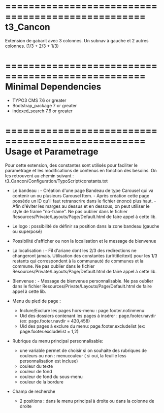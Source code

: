 ==================================================
t3_Cancon
==================================================

Extension de gabarit avec 3 colonnes. Un subnav à gauche et 2 autres colonnes. (1/3 + 2/3 + 1/3)

==================================================
Minimal Dependencies
==================================================

* TYPO3 CMS 7.6 or greater
* Bootstrap_package 7 or greater
* indexed_search 7.6 or greater

==================================================
Usage et Parametrage
==================================================

Pour cette extension, des constantes sont utilisés pour faciliter le parametrage et les modifications de contenus en fonction des besoins.
On les retrouvent au chemin suivant : t3_Cancon/Configuration/TypoScript/constants.txt


* Le bandeau : - Création d'une page Bandeau de type Carousel qui va contenir un ou plusieurs Carousel Item.
               - Après création cette page possède un ID qu'il faut retranscrire dans le fichier énoncé plus haut.
			   - Afin d'éviter les marges au dessus et en dessous, on peut utiliser le style de frame "no-frame".
Ne pas oublier dans le fichier Resources/Private/Layouts/Page/Default.html de faire appel à cette lib.

* Le logo : possibilité de définir sa position dans la zone bandeau (gauche ou superposé)

* Possibilité d'afficher ou non la localisation et le message de bienvenue

* La localisation : - Fil d'ariane dont les 2/3 des redirections ne changeront jamais. Utilisation des constantes (url/title/text) pour les 1/3 restants qui correspondent à la communauté de communes et la commune.                                                   Ne pas oublier dans le fichier Resources/Private/Layouts/Page/Default.html de faire appel à cette lib.

* Bienvenue : - Message de bienvenue personnalisable.
Ne pas oublier dans le fichier Resources/Private/Layouts/Page/Default.html de faire appel à cette lib.

* Menu du pied de page :
    * Inclure/Exclure les pages hors-menu : page.footer.notinmenu
    * Uid des dossiers contenant les pages à insérer : page.footer.navdir (ex: page.footer.navdir = 420,458)
    * Uid des pages à exclure du menu: page.footer.excludelist (ex: page.footer.excludelist = 1,2)

* Rubrique du menu principal personnalisable:
	* une variable permet de choisir si on souhaite des rubriques de couleurs ou non : menucouleur ( si oui, la feuille less personnalisation est incluse)
	* couleur du texte
	* couleur de fond
	* couleur de fond du sous-menu
	* couleur de la bordure
* Champ de recherche
	* 2 positions : dans le menu principal à droite ou dans la colonne de droite
